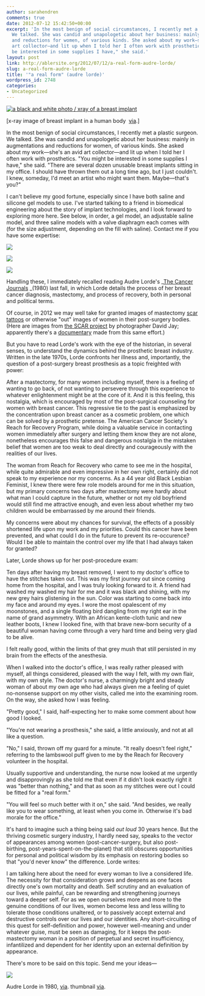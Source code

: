 ```yaml
---
author: sarahendren
comments: true
date: 2012-07-12 15:42:50+00:00
excerpt: 'In the most benign of social circumstances, I recently met a plastic surgeon.
  We talked. She was candid and unapologetic about her business: mainly in augmentations
  and reductions for women, of various kinds. She asked about my work—she''s an avid
  art collector—and lit up when I told her I often work with prosthetics. "You might
  be interested in some supplies I have," she said.'
layout: post
link: http://ablersite.org/2012/07/12/a-real-form-audre-lorde/
slug: a-real-form-audre-lorde
title: '"a real form" (audre lorde)'
wordpress_id: 2748
categories:
- Uncategorized
---
```


[![a black and white photo / xray of a breast implant](http://ablersite.files.wordpress.com/2012/07/breast_implant_xray2.jpg?w=557)](http://ablersite.files.wordpress.com/2012/07/breast_implant_xray2.jpg)

[x-ray image of breast implant in a human body  [via](http://www.google.com/imgres?hl=en&client=firefox-a&hs=Q7D&sa=X&rls=org.mozilla:en-US:official&biw=1638&bih=957&tbs=isz:l&tbm=isch&prmd=imvns&tbnid=CbXDTfDVFMcv6M:&imgrefurl=http://www.ajronline.org/content/197/6/W1031/F32.expansion.html&docid=Wg5gklCc_DKXMM&imgurl=http://www.ajronline.org/content/197/6/W1031/F32.large.jpg&w=980&h=1800&ei=FwoTUOWmIeeE0QHfu4DwDA&zoom=1&iact=rc&dur=499&sig=100649654285995130329&page=2&tbnh=143&tbnw=80&start=49&ndsp=51&ved=1t:429,r:21,s:49,i:297&tx=12&ty=31).]

In the most benign of social circumstances, I recently met a plastic surgeon. We talked. She was candid and unapologetic about her business: mainly in augmentations and reductions for women, of various kinds. She asked about my work—she's an avid art collector—and lit up when I told her I often work with prosthetics. "You might be interested in some supplies I have," she said.<!-- more --> "There are several dozen unusable breast implants sitting in my office. I should have thrown them out a long time ago, but I just couldn't. I knew, someday, I'd meet an artist who might want them. Maybe—that's you?"

I can't believe my good fortune, especially since I have both saline and silicone gel models to use. I've started talking to a friend in biomedical engineering about the story of implant technologies, and I look forward to exploring more here. See below, in order, a gel model, an adjustable saline model, and three saline models with a valve diaphragm each comes with (for the size adjustment, depending on the fill with saline). Contact me if you have some expertise:

[![](http://ablersite.files.wordpress.com/2012/07/implant_gel_hand.jpg?w=768)](http://ablersite.files.wordpress.com/2012/07/implant_gel_hand.jpg)

[<!-- more -->
](http://www.ablersite.org/2012/07/a-real-form-audre-lorde/implant_saline_hand/)[![](http://ablersite.files.wordpress.com/2012/07/implant_saline_hand.jpg?w=768)](http://ablersite.files.wordpress.com/2012/07/implant_saline_hand.jpg)

[![](http://ablersite.files.wordpress.com/2012/07/implants_saline_3.jpg?w=1024)](http://ablersite.files.wordpress.com/2012/07/implants_saline_3.jpg)

Handling these, I immediately recalled reading Audre Lorde's _[The Cancer Journals](http://www.amazon.com/The-Cancer-Journals-Special-Edition/dp/1879960737/ref=sr_1_1?ie=UTF8&qid=1342103124&sr=8-1&keywords=cancer+journals) _(1980) last fall, in which Lorde details the process of her breast cancer diagnosis, mastectomy, and process of recovery, both in personal and political terms.

Of course, in 2012 we may well take for granted images of mastectomy [scar](http://jscms.jrn.columbia.edu/cns/2008-03-04/kersey-tattooingscars/story_syndication.html) [tattoos](http://www.uncletimtattoo.com/apps/photos/photo?photoid=55545132) or otherwise "out" images of women in their post-surgery bodies. (Here are images from [the SCAR project](http://www.popfoto.net/2011/03/23/qa-with-photographer-david-jay-of-the-scar-project/) by photographer David Jay; apparently there's a [documentary](http://en.wikipedia.org/wiki/Baring_It_All) made from this same effort.)

But you have to read Lorde's work with the eye of the historian, in several senses, to understand the dynamics behind the prosthetic breast industry. Written in the late 1970s, Lorde confronts her illness and, importantly, the question of a post-surgery breast prosthesis as a topic freighted with power:


After a mastectomy, for many women including myself, there is a feeling of wanting to go back, of not wanting to persevere through this experience to whatever enlightenment might be at the core of it. And it is this feeling, this nostalgia, which is encouraged by most of the post-surgical counseling for women with breast cancer. This regressive tie to the past is emphasized by the concentration upon breast cancer as a cosmetic problem, one which can be solved by a prosthetic pretense. The American Cancer Society's Reach for Recovery Program, while doing a valuable service in contacting women immediately after surgery and letting them know they are not alone, nonetheless encourages this false and dangerous nostalgia in the mistaken belief that women are too weak to deal directly and courageously with the realities of our lives.




The woman from Reach for Recovery who came to see me in the hospital, while quite admirable and even impressive in her own right, certainly did not speak to my experience nor my concerns. As a 44 year old Black Lesbian Feminist, I knew there were few role models around for me in this situation, but my primary concerns two days after mastectomy were hardly about what man I could capture in the future, whether or not my old boyfriend would still find me attractive enough, and even less about whether my two children would be embarrassed by me around their friends.




My concerns were about my chances for survival, the effects of a possibly shortened life upon my work and my priorities. Could this cancer have been prevented, and what could I do in the future to prevent its re-occurence? Would I be able to maintain the control over my life that I had always taken for granted?


Later, Lorde shows up for her post-procedure exam:


Ten days after having my breast removed, I went to my doctor's office to have the stitches taken out. This was my first journey out since coming home from the hospital, and I was truly looking forward to it. A friend had washed my washed my hair for me and it was black and shining, with my new grey hairs glistening in the sun. Color was starting to come back into my face and around my eyes. I wore the most opalescent of my moonstones, and a single floating bird dangling from my right ear in the name of grand asymmetry. With an African kente-cloth tunic and new leather boots, I knew I looked fine, with that brave new-born security of a beautiful woman having come through a very hard time and being very glad to be alive.




I felt really good, within the limits of that grey mush that still persisted in my brain from the effects of the anesthesia.




When I walked into the doctor's office, I was really rather pleased with myself, all things considered, pleased with the way I felt, with my own flair, with my own style. The doctor's nurse, a charmingly bright and steady woman of about my own age who had always given me a feeling of quiet no-nonsense support on my other visits, called me into the examining room. On the way, she asked how I was feeling.




"Pretty good," I said, half-expecting her to make some comment about how good I looked.




"You're not wearing a prosthesis," she said, a little anxiously, and not at all like a question.




"No," I said, thrown off my guard for a minute. "It really doesn't feel right," referring to the lambswool puff given to me by the Reach for Recovery volunteer in the hospital.




Usually supportive and understanding, the nurse now looked at me urgently and disapprovingly as she told me that even if it didn't look exactly right it was "better than nothing," and that as soon as my stitches were out I could be fitted for a "real form."




"You will feel so much better with it on," she said. "And besides, we really like you to wear something, at least when you come in. Otherwise it's bad morale for the office."


It's hard to imagine such a thing being said _out loud_ 30 years hence. But the thriving cosmetic surgery industry, I hardly need say, speaks to the vector of appearances among women (post-cancer-surgery, but also post-birthing, post-years-spent-on-the-planet) that still obscures opportunities for personal and political wisdom by its emphasis on restoring bodies so that "you'd never know" the difference. Lorde writes:


I am talking here about the need for every woman to live a considered life. The necessity for that consideration grows and deepens as one faces directly one's own mortality and death. Self scrutiny and an evaluation of our lives, while painful, can be rewarding and strengthening journeys toward a deeper self. For as we open ourselves more and more to the genuine conditions of our lives, women become less and less willing to tolerate those conditions unaltered, or to passively accept external and destructive controls over our lives and our identities. Any short-circuiting of this quest for self-definition and power, however well-meaning and under whatever guise, must be seen as damaging, for it keeps the post-mastectomy woman in a position of perpetual and secret insufficiency, infantilized and dependent for her identity upon an external definition by appearance.


There's more to be said on this topic. Send me your ideas—

[![](http://ablersite.files.wordpress.com/2012/07/audre_lorde.jpg)](http://ablersite.files.wordpress.com/2012/07/audre_lorde.jpg)

Audre Lorde in 1980, [via](http://it.wikipedia.org/wiki/File:Audre_Lorde.jpg). thumbnail [via](http://fellowshipofminds.wordpress.com/2010/02/04/jihadist-sex-bomb/).
